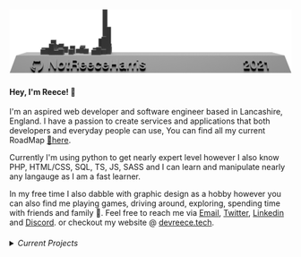 [![picture](contribution-skyline/skyline-png/29_04_2021.png)](https://skyline.github.com/notreeceharris/2021)
---

#### Hey, I'm Reece! 👋

I'm an aspired web developer and software engineer based in Lancashire, England. I have a passion to create services and applications that both developers and everyday people can use, You can find all my current RoadMap [🎯here](https://github.com/users/NotReeceHarris/projects/4).

Currently I'm using python to get nearly expert level however I also know PHP, HTML/CSS, SQL, TS, JS, SASS and I can learn and manipulate nearly any langauge as I am a fast learner.

In my free time I also dabble with graphic design as a hobby however you can also find me playing games, driving around, exploring, spending time with friends and family 🙂. 
Feel free to reach me via [Email](https://discord.gg/HmJPP3AnG9), [Twitter](https://twitter.com/ZenoEchozZ), [Linkedin](https://www.linkedin.com/in/reece-harris-3215b91bb/) and [Discord](https://discord.gg/HmJPP3AnG9). or checkout my website @ [devreece.tech](https://devreece.tech/).

<h6>
<details>
  <summary>Current Projects</summary>

Repo Name     | CodeQl | License | Version
------------- | ------------- | ------------- | -------------
[🔒 Harpocrate](https://github.com/NotReeceHarris/Harpocrate)    | [![CodeQL](https://github.com/NotReeceHarris/Harpocrate/actions/workflows/codeql-analysis.yml/badge.svg?branch=1.0)](https://github.com/NotReeceHarris/Harpocrate/actions/workflows/codeql-analysis.yml) | [![License](https://img.shields.io/badge/License-MIT-blue.svg)](https://github.com/NotReeceHarris/Harpocrate/blob/1.0/LICENSE) | ![Version](https://img.shields.io/badge/Version-1.0-blue.svg)
[🐍 Slimy Terminal](https://github.com/NotReeceHarris/SlimyTerminal)| [![CodeQL](https://github.com/NotReeceHarris/SlimyTerminal/actions/workflows/codeql-analysis.yml/badge.svg)](https://github.com/NotReeceHarris/SlimyTerminal/actions/workflows/codeql-analysis.yml) | [![License](https://img.shields.io/badge/License-MIT-blue.svg)](https://github.com/NotReeceHarris/SlimyTerminal/blob/main/LICENSE) | ![Version](https://img.shields.io/badge/Version-1.1-blue.svg)
[🤖 EcoBotV2](https://github.com/NotReeceHarris/EconomyDiscord-Bot) | [![CodeQL](https://github.com/NotReeceHarris/EconomyDiscord-Bot/actions/workflows/codeql-analysis.yml/badge.svg)](https://github.com/NotReeceHarris/EconomyDiscord-Bot/actions/workflows/codeql-analysis.yml) | [![License](https://img.shields.io/badge/License-MIT-blue.svg)](https://github.com/NotReeceHarris/EconomyDiscord-Bot/blob/version-2/LICENSE) | ![Version](https://img.shields.io/badge/Version-2.0-blue.svg)
</details>
</h6>
